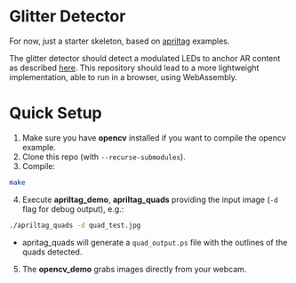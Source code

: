 # Glitter Detector

For now, just a starter skeleton, based on [apriltag](https://github.com/AprilRobotics/apriltag) examples.

The glitter detector should detect a modulated LEDs to anchor AR content as described [here](http://users.ece.cmu.edu/~agr/resources/publications/ipsn_20_glitter.pdf).
This repository should lead to a more lightweight implementation, able to run in a browser, using WebAssembly.

# Quick Setup

1. Make sure you have **opencv** installed if you want to compile the opencv example.
2. Clone this repo (with ```--recurse-submodules```).
3. Compile:
```bash
make
```
4. Execute **apriltag_demo**, **apriltag_quads** providing the input image (```-d``` flag for debug output), e.g.:
```bash
./apriltag_quads -d quad_test.jpg
```
* apritag_quads will generate a ```quad_output.ps``` file with the outlines of the quads detected.

5. The **opencv_demo** grabs images directly from your webcam.

